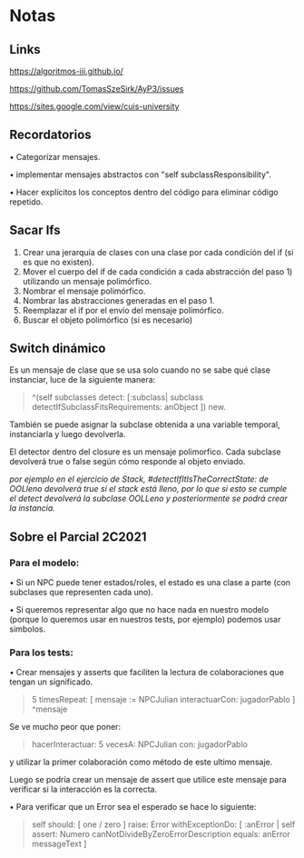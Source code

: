 # Notas

## Links

https://algoritmos-iii.github.io/

https://github.com/TomasSzeSirk/AyP3/issues

https://sites.google.com/view/cuis-university

## Recordatorios

• Categorizar mensajes.

• implementar mensajes abstractos con "self subclassResponsibility".

• Hacer explícitos los conceptos dentro del código para eliminar código repetido.

## Sacar Ifs

   1. Crear una jerarquía de clases con una clase por cada condición del if (si es que no existen).
   2. Mover el cuerpo del if de cada condición a cada abstracción del paso 1) utilizando un mensaje polimórfico.
   3. Nombrar el mensaje polimórfico.
   4. Nombrar las abstracciones generadas en el paso 1.
   5. Reemplazar el if por el envío del mensaje polimórfico.
   6. Buscar el objeto polimórfico (si es necesario)

## Switch dinámico

Es un mensaje de clase que se usa solo cuando no se sabe qué clase instanciar, luce de la siguiente manera:

> ^(self subclasses detect: [:subclass| subclass detectIfSubclassFitsRequirements: anObject ]) new.

También se puede asignar la subclase obtenida a una variable temporal, instanciarla y luego devolverla.

El detector dentro del closure es un mensaje polimorfico. Cada subclase devolverá true o false según cómo responde al objeto enviado.

*por ejemplo en el ejercicio de Stack, #detectIfItIsTheCorrectState: de OOLleno devolverá true si el stack está lleno, por lo que si esto se cumple el detect devolverá la subclase OOLLeno y posteriormente se podrá crear la instancia.*

## Sobre el Parcial 2C2021

### Para el modelo:

• Si un NPC puede tener estados/roles, el estado es una clase a parte (con subclases que representen cada uno).

• Si queremos representar algo que no hace nada en nuestro modelo (porque lo queremos usar en nuestros tests, por ejemplo) podemos usar simbolos.

### Para los tests:

• Crear mensajes y asserts que faciliten la lectura de colaboraciones que tengan un significado.

  > 5 timesRepeat: [ mensaje := NPCJulian interactuarCon: jugadorPablo ] ^mensaje
 
  Se ve mucho peor que poner:
  
  > hacerInteractuar: 5 vecesA: NPCJulian con: jugadorPablo

  y utilizar la primer colaboración como método de este ultimo mensaje.

  Luego se podría crear un mensaje de assert que utilice este mensaje para verificar si la interacción es la correcta.
  
 • Para verificar que un Error sea el esperado se hace lo siguiente:
 
 > self 
		should: [ one / zero ]
		raise: Error
		withExceptionDo: [ :anError | self assert: Numero canNotDivideByZeroErrorDescription equals: anError messageText ]
